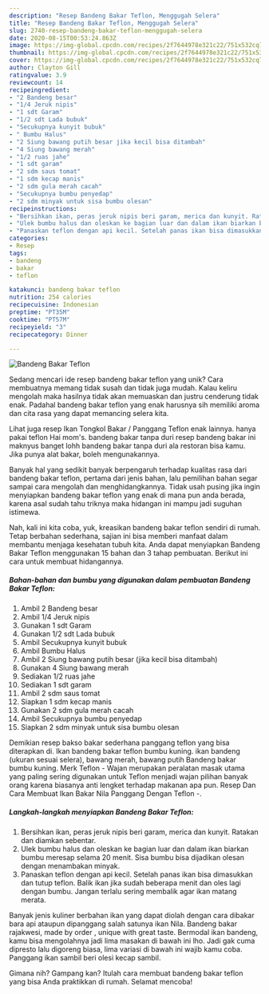 ```yaml
---
description: "Resep Bandeng Bakar Teflon, Menggugah Selera"
title: "Resep Bandeng Bakar Teflon, Menggugah Selera"
slug: 2740-resep-bandeng-bakar-teflon-menggugah-selera
date: 2020-08-15T00:53:24.863Z
image: https://img-global.cpcdn.com/recipes/2f7644978e321c22/751x532cq70/bandeng-bakar-teflon-foto-resep-utama.jpg
thumbnail: https://img-global.cpcdn.com/recipes/2f7644978e321c22/751x532cq70/bandeng-bakar-teflon-foto-resep-utama.jpg
cover: https://img-global.cpcdn.com/recipes/2f7644978e321c22/751x532cq70/bandeng-bakar-teflon-foto-resep-utama.jpg
author: Clayton Gill
ratingvalue: 3.9
reviewcount: 14
recipeingredient:
- "2 Bandeng besar"
- "1/4 Jeruk nipis"
- "1 sdt Garam"
- "1/2 sdt Lada bubuk"
- "Secukupnya kunyit bubuk"
- " Bumbu Halus"
- "2 Siung bawang putih besar jika kecil bisa ditambah"
- "4 Siung bawang merah"
- "1/2 ruas jahe"
- "1 sdt garam"
- "2 sdm saus tomat"
- "1 sdm kecap manis"
- "2 sdm gula merah cacah"
- "Secukupnya bumbu penyedap"
- "2 sdm minyak untuk sisa bumbu olesan"
recipeinstructions:
- "Bersihkan ikan, peras jeruk nipis beri garam, merica dan kunyit. Ratakan dan diamkan sebentar."
- "Ulek bumbu halus dan oleskan ke bagian luar dan dalam ikan biarkan bumbu meresap selama 20 menit. Sisa bumbu bisa dijadikan olesan dengan menambakan minyak."
- "Panaskan teflon dengan api kecil. Setelah panas ikan bisa dimasukkan dan tutup teflon. Balik ikan jika sudah beberapa menit dan oles lagi dengan bumbu. Jangan terlalu sering membalik agar ikan matang merata."
categories:
- Resep
tags:
- bandeng
- bakar
- teflon

katakunci: bandeng bakar teflon 
nutrition: 254 calories
recipecuisine: Indonesian
preptime: "PT35M"
cooktime: "PT57M"
recipeyield: "3"
recipecategory: Dinner

---
```



![Bandeng Bakar Teflon](https://img-global.cpcdn.com/recipes/2f7644978e321c22/751x532cq70/bandeng-bakar-teflon-foto-resep-utama.jpg)

Sedang mencari ide resep bandeng bakar teflon yang unik? Cara membuatnya memang tidak susah dan tidak juga mudah. Kalau keliru mengolah maka hasilnya tidak akan memuaskan dan justru cenderung tidak enak. Padahal bandeng bakar teflon yang enak harusnya sih memiliki aroma dan cita rasa yang dapat memancing selera kita.

Lihat juga resep Ikan Tongkol Bakar / Panggang Teflon enak lainnya. hanya pakai teflon Hai mom&#39;s. bandeng bakar tanpa duri resep bandeng bakar ini maknyus banget lohh bandeng bakar tanpa duri ala restoran bisa kamu. Jika punya alat bakar, boleh mengunakannya.

Banyak hal yang sedikit banyak berpengaruh terhadap kualitas rasa dari bandeng bakar teflon, pertama dari jenis bahan, lalu pemilihan bahan segar sampai cara mengolah dan menghidangkannya. Tidak usah pusing jika ingin menyiapkan bandeng bakar teflon yang enak di mana pun anda berada, karena asal sudah tahu triknya maka hidangan ini mampu jadi suguhan istimewa.


Nah, kali ini kita coba, yuk, kreasikan bandeng bakar teflon sendiri di rumah. Tetap berbahan sederhana, sajian ini bisa memberi manfaat dalam membantu menjaga kesehatan tubuh kita. Anda dapat menyiapkan Bandeng Bakar Teflon menggunakan 15 bahan dan 3 tahap pembuatan. Berikut ini cara untuk membuat hidangannya.

<!--inarticleads1-->

##### Bahan-bahan dan bumbu yang digunakan dalam pembuatan Bandeng Bakar Teflon:

1. Ambil 2 Bandeng besar
1. Ambil 1/4 Jeruk nipis
1. Gunakan 1 sdt Garam
1. Gunakan 1/2 sdt Lada bubuk
1. Ambil Secukupnya kunyit bubuk
1. Ambil  Bumbu Halus
1. Ambil 2 Siung bawang putih besar (jika kecil bisa ditambah)
1. Gunakan 4 Siung bawang merah
1. Sediakan 1/2 ruas jahe
1. Sediakan 1 sdt garam
1. Ambil 2 sdm saus tomat
1. Siapkan 1 sdm kecap manis
1. Gunakan 2 sdm gula merah cacah
1. Ambil Secukupnya bumbu penyedap
1. Siapkan 2 sdm minyak untuk sisa bumbu olesan


Demikian resep bakso bakar sederhana panggang teflon yang bisa diterapkan di. Ikan bandeng bakar teflon bumbu kuning. ikan bandeng (ukuran sesuai selera), bawang merah, bawang putih Bandeng bakar bumbu kuning. Merk Teflon - Wajan merupakan peralatan masak utama yang paling sering digunakan untuk Teflon menjadi wajan pilihan banyak orang karena biasanya anti lengket terhadap makanan apa pun. Resep Dan Cara Membuat Ikan Bakar Nila Panggang Dengan Teflon -. 

<!--inarticleads2-->

##### Langkah-langkah menyiapkan Bandeng Bakar Teflon:

1. Bersihkan ikan, peras jeruk nipis beri garam, merica dan kunyit. Ratakan dan diamkan sebentar.
1. Ulek bumbu halus dan oleskan ke bagian luar dan dalam ikan biarkan bumbu meresap selama 20 menit. Sisa bumbu bisa dijadikan olesan dengan menambakan minyak.
1. Panaskan teflon dengan api kecil. Setelah panas ikan bisa dimasukkan dan tutup teflon. Balik ikan jika sudah beberapa menit dan oles lagi dengan bumbu. Jangan terlalu sering membalik agar ikan matang merata.


Banyak jenis kuliner berbahan ikan yang dapat diolah dengan cara dibakar bara api ataupun dipanggang salah satunya ikan Nila. Bandeng bakar rajakwesi, made by order , unique with great taste. Bermodal ikan bandeng, kamu bisa mengolahnya jadi lima masakan di bawah ini lho. Jadi gak cuma dipresto lalu digoreng biasa, lima variasi di bawah ini wajib kamu coba. Panggang ikan sambil beri olesi kecap sambil. 

Gimana nih? Gampang kan? Itulah cara membuat bandeng bakar teflon yang bisa Anda praktikkan di rumah. Selamat mencoba!
